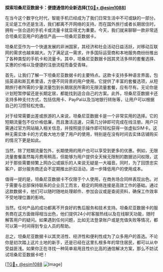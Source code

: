 **探索坦桑尼亚数据卡：便捷通信的全新选择[[TG💪+ @esim1088](https://t.me/s/esim1088)]**

在当今这个数字化时代，智能手机已经成为了我们日常生活中不可或缺的一部分。无论是工作还是生活，我们都离不开网络的支持。而在国外旅行或者长期居住时，拥有一张合适的手机卡或流量卡就显得尤为重要。今天，我们就来聊聊一款非常适合坦桑尼亚用户的通信产品——坦桑尼亚数据卡。

坦桑尼亚作为一个快速发展的非洲国家，其经济和社会活动日益活跃，对移动互联网的需求也越来越大。为了满足这一需求，许多国际运营商和本地服务商纷纷推出了各种类型的手机卡和流量卡。其中，坦桑尼亚数据卡因其灵活多样的套餐选择、实惠的价格以及便捷的注册流程而备受青睐。

首先，让我们了解一下坦桑尼亚数据卡的主要特点。这款卡支持多种语言界面，包括英语和斯瓦希里语，方便不同背景的用户使用。它提供了丰富的套餐选项，从短期旅行者所需的少量流量包到长期居民所需的无限流量套餐，应有尽有。无论你是计划短暂停留还是长期定居，都能找到适合自己的方案。此外，坦桑尼亚数据卡还支持多种支付方式，包括信用卡、PayPal以及当地银行转账等，让用户可以根据自己的习惯轻松充值。

对于经常需要出差或旅游的人来说，坦桑尼亚数据卡是一个非常实用的选择。它的短期流量包不仅价格低廉，而且激活迅速，只需几分钟即可完成在线注册。用户只需通过官方网站输入相关信息，并按照提示操作即可轻松获得一张虚拟SIM卡。这种无需实体卡的方式极大地方便了用户的使用，特别是在没有时间去实体店铺购买的情况下更是如此。

当然，除了短期流量包外，长期使用的用户也可以享受到更多的优惠。例如，无限流量套餐虽然每月费用稍高，但能够为用户提供全天候无限制的数据访问权限，这对于那些需要频繁上网办公或娱乐的人来说无疑是一大福音。同时，为了回馈忠实客户，部分服务商还会不定期推出折扣活动，进一步降低用户的使用成本。

值得一提的是，坦桑尼亚数据卡不仅限于个人使用，在商务场合同样表现出色。对于需要与总部保持联系的企业员工而言，稳定的网络连接是高效工作的基础。通过这款数据卡，他们可以随时随地处理邮件、参加会议或是查阅资料，确保工作效率不受地理位置的影响。

当然，任何产品的成功都离不开良好的售后服务和技术支持。坦桑尼亚数据卡的服务商在这方面做得相当出色，他们提供24小时客服热线以及在线聊天功能，随时解答用户的疑问。如果遇到任何问题，比如无法登录账户或是充值失败等情况，都可以第一时间得到专业人员的帮助。

总之，坦桑尼亚数据卡以其灵活性、经济性和便利性成为了众多用户的首选。不论你是初次踏上这片土地的新手，还是已经在这里扎根多年的常住居民，都可以从中受益匪浅。如果你正在寻找一种简单易用且性价比高的通信解决方案，那么不妨试试坦桑尼亚数据卡吧！

[[TG💪+ @esim1088](https://t.me/s/esim1088) ![Image](https://i.postimg.cc/4NQfJmqS/Snipaste-2025-05-13-00-14-12.png)]